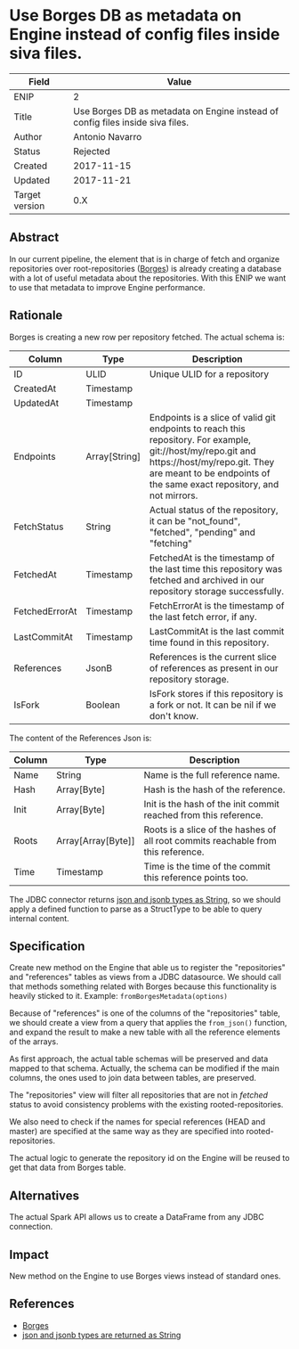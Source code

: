 # Use Borges DB as metadata on Engine instead of config files inside siva files.

| Field | Value |
| --- | --- |
| ENIP | 2 |
| Title | Use Borges DB as metadata on Engine instead of config files inside siva files. |
| Author | Antonio Navarro |
| Status | Rejected |
| Created | 2017-11-15 |
| Updated | 2017-11-21 |
| Target version | 0.X |

## Abstract

In our current pipeline,
the element that is in charge of fetch and organize repositories over root-repositories ([Borges][2]) is already creating a database with a lot of useful metadata about the repositories.
With this ENIP we want to use that metadata to improve Engine performance.

## Rationale

Borges is creating a new row per repository fetched.
The actual schema is:

|Column|Type|Description|
|---|---|---|
|ID|ULID|Unique ULID for a repository |
|CreatedAt|Timestamp||
|UpdatedAt|Timestamp||
|Endpoints|Array[String]|Endpoints is a slice of valid git endpoints to reach this repository. For example, git://host/my/repo.git and https://host/my/repo.git. They are meant to be endpoints of the same exact repository, and not mirrors.|
|FetchStatus|String|Actual status of the repository, it can be "not_found", "fetched", "pending" and "fetching"|
|FetchedAt|Timestamp|FetchedAt is the timestamp of the last time this repository was fetched and archived in our repository storage successfully.|
|FetchedErrorAt|Timestamp|FetchErrorAt is the timestamp of the last fetch error, if any.|
|LastCommitAt|Timestamp|LastCommitAt is the last commit time found in this repository.|
|References|JsonB|References is the current slice of references as present in our repository storage.|
|IsFork|Boolean|IsFork stores if this repository is a fork or not. It can be nil if we don't know.|

The content of the References Json is:

|Column|Type|Description|
|---|---|---|
|Name|String|Name is the full reference name.|
|Hash|Array[Byte]|Hash is the hash of the reference.|
|Init|Array[Byte]|Init is the hash of the init commit reached from this reference.|
|Roots|Array[Array[Byte]]|Roots is a slice of the hashes of all root commits reachable from this reference.|
|Time|Timestamp|Time is the time of the commit this reference points too.|

The JDBC connector returns [json and jsonb types as String][1],
so we should apply a defined function to parse as a StructType to be able to query internal content.

## Specification

Create new method on the Engine that able us to register the "repositories" and "references" tables as views from a JDBC datasource.
We should call that methods something related with Borges because this functionality is heavily sticked to it.
Example: `fromBorgesMetadata(options)`

Because of "references" is one of the columns of the "repositories" table,
we should create a view from a query that applies the `from_json()` function,
and expand the result to make a new table with all the reference elements of the arrays.

As first approach, the actual table schemas will be preserved and data mapped to that schema.
Actually, the schema can be modified if the main columns,
the ones used to join data between tables,
are preserved.

The "repositories" view will filter all repositories that are not in *fetched* status to avoid consistency problems with the existing rooted-repositories.

We also need to check if the names for special references (HEAD and master) are specified at the same way as they are specified into rooted-repositories.

The actual logic to generate the repository id on the Engine will be reused to get that data from Borges table.

## Alternatives

The actual Spark API allows us to create a DataFrame from any JDBC connection.

## Impact

New method on the Engine to use Borges views instead of standard ones.

## References
- [Borges][2]
- [json and jsonb types are returned as String][1]

[1]: https://github.com/apache/spark/blob/0c0ad436ad909364915b910867d08262c62bc95d/sql/core/src/main/scala/org/apache/spark/sql/jdbc/PostgresDialect.scala#L58
[2]: https://github.com/src-d/borges
